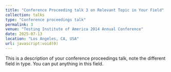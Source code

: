 ```yaml
---
title: "Conference Proceeding talk 3 on Relevant Topic in Your Field"
collection: talks
type: "Conference proceedings talk"
permalink: 3
venue: "Testing Institute of America 2014 Annual Conference"
date: 2025-07-13
location: "Los Angeles, CA, USA"
url: javascript:void(0)
---
```


This is a description of your conference proceedings talk, note the different field in type. You can put anything in this field.
